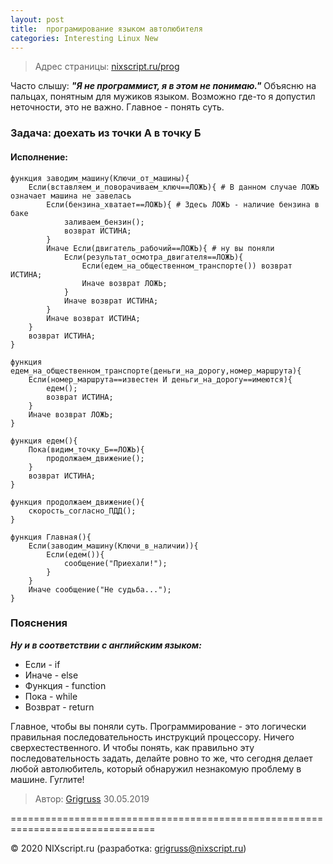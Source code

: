 ```yaml
---
layout: post
title:  програмирование языком автолюбителя
categories: Interesting Linux New
---
```



> Адрес страницы: [nixscript.ru/prog](https://nixscript.ru/prog)

Часто слышу: ***"Я не программист, я в этом не понимаю."***
 Объясню на пальцах, понятным для мужиков языком. Возможно где-то я допустил неточности, это не 
важно. Главное - понять суть.

### Задача: доехать из точки А в точку Б

#### Исполнение:

```
функция заводим_машину(Ключи_от_машины){
	Если(вставляем_и_поворачиваем_ключ==ЛОЖЬ){ # В данном случае ЛОЖЬ означает машина не завелась
		Если(бензина_хватает==ЛОЖЬ){ # Здесь ЛОЖЬ - наличие бензина в баке
			заливаем_бензин();
			возврат ИСТИНА;
		}
		Иначе Если(двигатель_рабочий==ЛОЖЬ){ # ну вы поняли
			Если(результат_осмотра_двигателя==ЛОЖЬ){
				Если(едем_на_общественном_транспорте()) возврат ИСТИНА;
				Иначе возврат ЛОЖЬ;
			}
			Иначе возврат ИСТИНА;
		}
		Иначе возврат ИСТИНА;
	}
	возврат ИСТИНА;
}

функция едем_на_общественном_транспорте(деньги_на_дорогу,номер_маршрута){
	Если(номер_маршрута==известен И деньги_на_дорогу==имеются){
		едем();
		возврат ИСТИНА;
	}
	Иначе возврат ЛОЖЬ;
}

функция едем(){
	Пока(видим_точку_Б==ЛОЖЬ){
		продолжаем_движение();
	}
	возврат ИСТИНА;
}

функция продолжаем_движение(){
	скорость_согласно_ПДД();
}

функция Главная(){
	Если(заводим_машину(Ключи_в_наличии)){
		Если(едем()){
			сообщение("Приехали!");
		}
	}
	Иначе сообщение("Не судьба...");
}
```

### Пояснения

***Ну и в соответствии с английским языком:***

* Если - if
* Иначе - else
* Функция - function
* Пока - while
* Возврат - return

Главное, чтобы вы поняли суть. Программирование - это логически правильная последовательность инструкций процессору.
Ничего сверхестественного. И чтобы понять, как правильно эту последовательность задать, делайте ровно то же,
что сегодня делает любой автолюбитель, который обнаружил незнакомую проблему в машине. Гуглите!

>Автор: [Grigruss](https://grigrus.ru) 30.05.2019


===============================================================================

© 2020 NIXscript.ru (разработка: grigruss@nixscript.ru)

